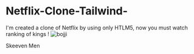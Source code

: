 # Netflix-Clone-Tailwind-



I'm created a clone of Netflix by using only HTLM5, now you must watch ranking of kings !
![bojji](https://user-images.githubusercontent.com/91453728/156556770-b010b775-8294-4718-9c76-03a16bb7f8b2.jpg)


Skeeven Men
